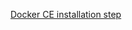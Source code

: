 [Docker CE installation step](https://docker-docs.netlify.app/install/linux/docker-ce/ubuntu/#prerequisites)
